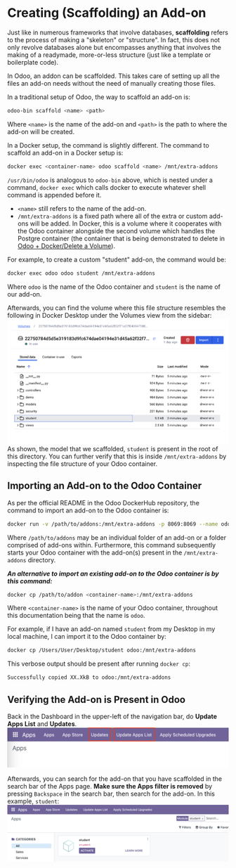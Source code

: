 # Creating (Scaffolding) an Add-on
Just like in numerous frameworks that involve databases, **scaffolding** refers to the process of making a "skeleton" or "structure". In fact, this does not only revolve databases alone but encompasses anything that involves the making of a readymade, more-or-less structure (just like a template or boilerplate code).

In Odoo, an addon can be scaffolded. This takes care of setting up all the files an add-on needs without the need of manually creating those files.

In a traditional setup of Odoo, the way to scaffold an add-on is:
````bash
odoo-bin scaffold <name> <path>
````
Where `<name>` is the name of the add-on and `<path>` is the path to where the add-on will be created.

In a Docker setup, the command is slightly different. The command to scaffold an add-on in a Docker setup is:
````bash
docker exec <container-name> odoo scaffold <name> /mnt/extra-addons
````
`/usr/bin/odoo` is analogous to `odoo-bin` above, which is nested under a command, `docker exec` which calls docker to execute whatever shell command is appended before it.

* `<name>` still refers to the name of the add-on.
* `/mnt/extra-addons` is a fixed path where all of the extra or custom add-ons will be added. In Docker, this is a volume where it cooperates with the Odoo container alongside the second volume which handles the Postgre container (the container that is being demonstrated to delete in [Odoo + Docker/Delete a Volume](install.md/#docker-crash-course)).

For example, to create a custom "student" add-on, the command would be:
````bash
docker exec odoo odoo student /mnt/extra-addons
````
Where `odoo` is the name of the Odoo container and `student` is the name of our add-on.

Afterwards, you can find the volume where this file structure resembles the following in Docker Desktop under the Volumes view from the sidebar:
![Screenshot](img/addoninvolume.png)
As shown, the model that we scaffolded, `student` is present in the root of this directory. You can further verify that this is inside `/mnt/extra-addons` by inspecting the file structure of your Odoo container.

## Importing an Add-on to the Odoo Container
As per the official README in the Odoo DockerHub repository, the command to import an add-on to the Odoo container is:
````bash
docker run -v /path/to/addons:/mnt/extra-addons -p 8069:8069 --name odoo --link db:db -t odoo
````

Where `/path/to/addons` may be an individual folder of an add-on or a folder comprised of add-ons within. Furthermore, this command subsequently starts your Odoo container with the add-on(s) present in the `/mnt/extra-addons` directory.

***An alternative to import an existing add-on to the Odoo container is by this command:***
````bash
docker cp /path/to/addon <container-name>:/mnt/extra-addons
````

Where `<container-name>` is the name of your Odoo container, throughout this documentation being that the name is `odoo`.

For example, if I have an add-on named `student` from my Desktop in my local machine, I can import it to the Odoo container by:
````bash
docker cp /Users/User/Desktop/student odoo:/mnt/extra-addons
````

This verbose output should be present after running `docker cp`:
````bash
Successfully copied XX.XkB to odoo:/mnt/extra-addons
````

## Verifying the Add-on is Present in Odoo
Back in the Dashboard in the upper-left of the navigation bar, do **Update Apps List** and **Updates**.
![Screenshot](img/addonupdate.png)

Afterwards, you can search for the add-on that you have scaffolded in the search bar of the Apps page. **Make sure the Apps filter is removed** by pressing `Backspace` in the search bar, then search for the add-on. In this example, `student`:
![Screenshot](img/newaddon.png)
